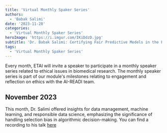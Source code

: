 ```yaml
---
title: 'Virtual Monthly Spaker Series'
authors:
  - 'Babak Salimi'
date: '2023-11-28'
categories:
  - 'Virtual Monthly Spaker Series'
heroImage: 'https://i.imgur.com/IKiDdzD.jpg'
subtitle: 'Dr. Babak Salimi: Certifying Fair Predictive Models in the Face of Selection Bias'
tags:
  - 'Virtual Monthly Spaker Series'
---
```


Every month, ETAI will invite a speaker to participate in a monthly speaker series related to ethical issues in biomedical research. The monthly speaker series is part of our module's milestones relating to engagement and reflection on ethics with the AI-READI team.

## November 2023

This month, Dr. Salimi offered insights for data management, machine learning, and responsible data science, emphasizing the significance of handling selection bias in algorithmic decision-making. You can find a recording to his talk [here](https://public.3.basecamp.com/p/JGgT9SDA27Aaoir2qbwf2mGm)
